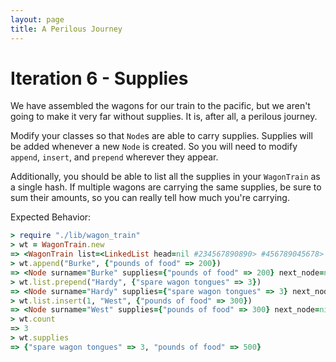 ```yaml
---
layout: page
title: A Perilous Journey
---
```


# Iteration 6 - Supplies

We have assembled the wagons for our train to the pacific, but we aren't going to make it very far without supplies. It is, after all, a perilous journey.

Modify your classes so that `Node`s are able to carry supplies. Supplies will be added whenever a new `Node` is created. So you will need to modify `append`, `insert`, and `prepend` wherever they appear.

Additionally, you should be able to list all the supplies in your `WagonTrain` as a single hash. If multiple wagons are carrying the same supplies, be sure to sum their amounts, so you can really tell how much you're carrying.

Expected Behavior:

```ruby
> require "./lib/wagon_train"
> wt = WagonTrain.new
=> <WagonTrain list=<LinkedList head=nil #234567890890> #456789045678>
> wt.append("Burke", {"pounds of food" => 200})
=> <Node surname="Burke" supplies={"pounds of food" => 200} next_node=nil #5678904567890>
> wt.list.prepend("Hardy", {"spare wagon tongues" => 3})
=> <Node surname="Hardy" supplies={"spare wagon tongues" => 3} next_node=nil #5678904567890>
> wt.list.insert(1, "West", {"pounds of food" => 300})
=> <Node surname="West" supplies={"pounds of food" => 300} next_node=nil #5678904567890>
> wt.count
=> 3
> wt.supplies
=> {"spare wagon tongues" => 3, "pounds of food" => 500}
```
